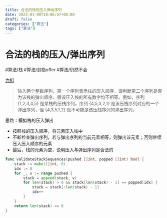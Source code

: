 ```yaml
---
title: 合法的栈的压入弹出序列
date: 2023-01-08T18:06:57+08:00
draft: false
categories: ["算法"]
tags: ["算法"]
---
```


# 合法的栈的压入/弹出序列
#算法/栈
#算法/剑指offer
#算法/仍然不会

[力扣](https://leetcode-cn.com/problems/zhan-de-ya-ru-dan-chu-xu-lie-lcof/)

> 输入两个整数序列，第一个序列表示栈的压入顺序，请判断第二个序列是否为该栈的弹出顺序。假设压入栈的所有数字均不相等。例如，序列 {1,2,3,4,5} 是某栈的压栈序列，序列 {4,5,3,2,1} 是该压栈序列对应的一个弹出序列，但 {4,3,5,1,2} 就不可能是该压栈序列的弹出序列。

思路：模拟栈的压入弹出
- 按照栈的压入顺序，将元素压入栈中
- 不断检查弹出序列，若与弹出序列的当前元素相等，则弹出该元素；否则继续压入压入顺序的元素
- 最后，栈的元素为空，说明压入与弹出序列是合法的

```go
func validateStackSequences(pushed []int, popped []int) bool {
    stack := make([]int, 0)
    idx := 0
    for _, v := range pushed {
        stack = append(stack, v)
        for len(stack) > 0 && stack[len(stack) - 1] == popped[idx] {
            stack = stack[:len(stack) - 1]
            idx++
        }
    }
    return len(stack) == 0
}
```